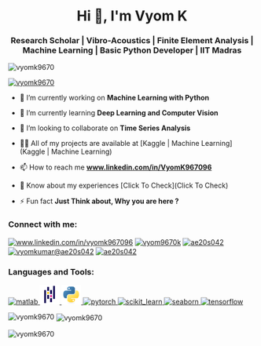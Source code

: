 <h1 align="center">Hi 👋, I'm Vyom K</h1>
<h3 align="center">Research Scholar | Vibro-Acoustics | Finite Element Analysis | Machine Learning | Basic Python Developer | IIT Madras</h3>

<p align="left"> <img src="https://komarev.com/ghpvc/?username=vyomk9670&label=Profile%20views&color=0e75b6&style=flat" alt="vyomk9670" /> </p>

<p align="left"> <a href="https://github.com/ryo-ma/github-profile-trophy"><img src="https://github-profile-trophy.vercel.app/?username=vyomk9670" alt="vyomk9670" /></a> </p>

- 🔭 I’m currently working on **Machine Learning with Python**

- 🌱 I’m currently learning **Deep Learning and Computer Vision**

- 👯 I’m looking to collaborate on **Time Series Analysis**

- 👨‍💻 All of my projects are available at [Kaggle | Machine Learning](Kaggle | Machine Learning)

- 📫 How to reach me **www.linkedin.com/in/VyomK967096**

- 📄 Know about my experiences [Click To Check](Click To Check)

- ⚡ Fun fact **Just Think about, Why you are here ?**

<h3 align="left">Connect with me:</h3>
<p align="left">
<a href="https://linkedin.com/in/www.linkedin.com/in/vyomk967096" target="blank"><img align="center" src="https://raw.githubusercontent.com/rahuldkjain/github-profile-readme-generator/master/src/images/icons/Social/linked-in-alt.svg" alt="www.linkedin.com/in/vyomk967096" height="30" width="40" /></a>
<a href="https://kaggle.com/vyom9670k" target="blank"><img align="center" src="https://raw.githubusercontent.com/rahuldkjain/github-profile-readme-generator/master/src/images/icons/Social/kaggle.svg" alt="vyom9670k" height="30" width="40" /></a>
<a href="https://www.hackerrank.com/ae20s042" target="blank"><img align="center" src="https://raw.githubusercontent.com/rahuldkjain/github-profile-readme-generator/master/src/images/icons/Social/hackerrank.svg" alt="ae20s042" height="30" width="40" /></a>
<a href="https://www.hackerearth.com/vyomkumar@ae20s042" target="blank"><img align="center" src="https://raw.githubusercontent.com/rahuldkjain/github-profile-readme-generator/master/src/images/icons/Social/hackerearth.svg" alt="vyomkumar@ae20s042" height="30" width="40" /></a>
<a href="https://auth.geeksforgeeks.org/user/ae20s042" target="blank"><img align="center" src="https://raw.githubusercontent.com/rahuldkjain/github-profile-readme-generator/master/src/images/icons/Social/geeks-for-geeks.svg" alt="ae20s042" height="30" width="40" /></a>
</p>

<h3 align="left">Languages and Tools:</h3>
<p align="left"> <a href="https://www.mathworks.com/" target="_blank" rel="noreferrer"> <img src="https://upload.wikimedia.org/wikipedia/commons/2/21/Matlab_Logo.png" alt="matlab" width="40" height="40"/> </a> <a href="https://pandas.pydata.org/" target="_blank" rel="noreferrer"> <img src="https://raw.githubusercontent.com/devicons/devicon/2ae2a900d2f041da66e950e4d48052658d850630/icons/pandas/pandas-original.svg" alt="pandas" width="40" height="40"/> </a> <a href="https://www.python.org" target="_blank" rel="noreferrer"> <img src="https://raw.githubusercontent.com/devicons/devicon/master/icons/python/python-original.svg" alt="python" width="40" height="40"/> </a> <a href="https://pytorch.org/" target="_blank" rel="noreferrer"> <img src="https://www.vectorlogo.zone/logos/pytorch/pytorch-icon.svg" alt="pytorch" width="40" height="40"/> </a> <a href="https://scikit-learn.org/" target="_blank" rel="noreferrer"> <img src="https://upload.wikimedia.org/wikipedia/commons/0/05/Scikit_learn_logo_small.svg" alt="scikit_learn" width="40" height="40"/> </a> <a href="https://seaborn.pydata.org/" target="_blank" rel="noreferrer"> <img src="https://seaborn.pydata.org/_images/logo-mark-lightbg.svg" alt="seaborn" width="40" height="40"/> </a> <a href="https://www.tensorflow.org" target="_blank" rel="noreferrer"> <img src="https://www.vectorlogo.zone/logos/tensorflow/tensorflow-icon.svg" alt="tensorflow" width="40" height="40"/> </a> </p>

<p><img align="left" src="https://github-readme-stats.vercel.app/api/top-langs?username=vyomk9670&show_icons=true&locale=en&layout=compact" alt="vyomk9670" /></p>

<p>&nbsp;<img align="center" src="https://github-readme-stats.vercel.app/api?username=vyomk9670&show_icons=true&locale=en" alt="vyomk9670" /></p>

<p><img align="center" src="https://github-readme-streak-stats.herokuapp.com/?user=vyomk9670&" alt="vyomk9670" /></p>

